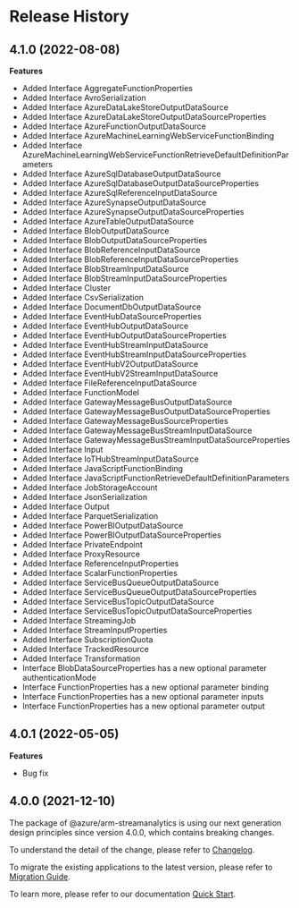 # Release History
    
## 4.1.0 (2022-08-08)
    
**Features**

  - Added Interface AggregateFunctionProperties
  - Added Interface AvroSerialization
  - Added Interface AzureDataLakeStoreOutputDataSource
  - Added Interface AzureDataLakeStoreOutputDataSourceProperties
  - Added Interface AzureFunctionOutputDataSource
  - Added Interface AzureMachineLearningWebServiceFunctionBinding
  - Added Interface AzureMachineLearningWebServiceFunctionRetrieveDefaultDefinitionParameters
  - Added Interface AzureSqlDatabaseOutputDataSource
  - Added Interface AzureSqlDatabaseOutputDataSourceProperties
  - Added Interface AzureSqlReferenceInputDataSource
  - Added Interface AzureSynapseOutputDataSource
  - Added Interface AzureSynapseOutputDataSourceProperties
  - Added Interface AzureTableOutputDataSource
  - Added Interface BlobOutputDataSource
  - Added Interface BlobOutputDataSourceProperties
  - Added Interface BlobReferenceInputDataSource
  - Added Interface BlobReferenceInputDataSourceProperties
  - Added Interface BlobStreamInputDataSource
  - Added Interface BlobStreamInputDataSourceProperties
  - Added Interface Cluster
  - Added Interface CsvSerialization
  - Added Interface DocumentDbOutputDataSource
  - Added Interface EventHubDataSourceProperties
  - Added Interface EventHubOutputDataSource
  - Added Interface EventHubOutputDataSourceProperties
  - Added Interface EventHubStreamInputDataSource
  - Added Interface EventHubStreamInputDataSourceProperties
  - Added Interface EventHubV2OutputDataSource
  - Added Interface EventHubV2StreamInputDataSource
  - Added Interface FileReferenceInputDataSource
  - Added Interface FunctionModel
  - Added Interface GatewayMessageBusOutputDataSource
  - Added Interface GatewayMessageBusOutputDataSourceProperties
  - Added Interface GatewayMessageBusSourceProperties
  - Added Interface GatewayMessageBusStreamInputDataSource
  - Added Interface GatewayMessageBusStreamInputDataSourceProperties
  - Added Interface Input
  - Added Interface IoTHubStreamInputDataSource
  - Added Interface JavaScriptFunctionBinding
  - Added Interface JavaScriptFunctionRetrieveDefaultDefinitionParameters
  - Added Interface JobStorageAccount
  - Added Interface JsonSerialization
  - Added Interface Output
  - Added Interface ParquetSerialization
  - Added Interface PowerBIOutputDataSource
  - Added Interface PowerBIOutputDataSourceProperties
  - Added Interface PrivateEndpoint
  - Added Interface ProxyResource
  - Added Interface ReferenceInputProperties
  - Added Interface ScalarFunctionProperties
  - Added Interface ServiceBusQueueOutputDataSource
  - Added Interface ServiceBusQueueOutputDataSourceProperties
  - Added Interface ServiceBusTopicOutputDataSource
  - Added Interface ServiceBusTopicOutputDataSourceProperties
  - Added Interface StreamingJob
  - Added Interface StreamInputProperties
  - Added Interface SubscriptionQuota
  - Added Interface TrackedResource
  - Added Interface Transformation
  - Interface BlobDataSourceProperties has a new optional parameter authenticationMode
  - Interface FunctionProperties has a new optional parameter binding
  - Interface FunctionProperties has a new optional parameter inputs
  - Interface FunctionProperties has a new optional parameter output
    
## 4.0.1 (2022-05-05)

**Features**

  - Bug fix

## 4.0.0 (2021-12-10)

The package of @azure/arm-streamanalytics is using our next generation design principles since version 4.0.0, which contains breaking changes.

To understand the detail of the change, please refer to [Changelog](https://aka.ms/js-track2-changelog).

To migrate the existing applications to the latest version, please refer to [Migration Guide](https://aka.ms/js-track2-migration-guide).

To learn more, please refer to our documentation [Quick Start](https://aka.ms/js-track2-quickstart).
